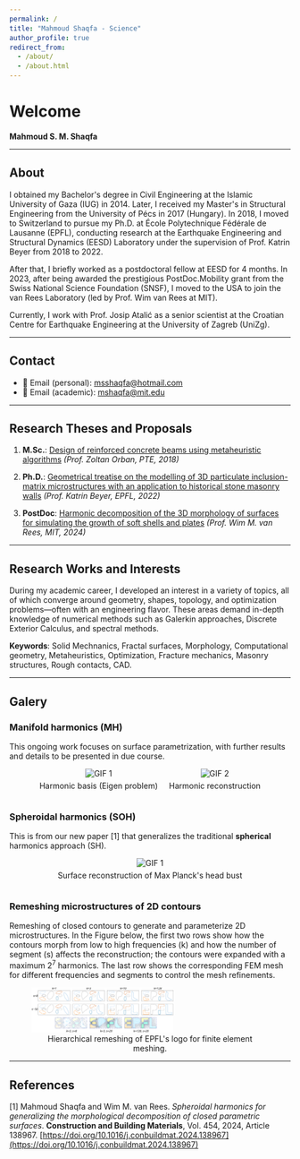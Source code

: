 ```yaml
---
permalink: /
title: "Mahmoud Shaqfa - Science"
author_profile: true
redirect_from: 
  - /about/
  - /about.html
---
```


# Welcome

**Mahmoud S. M. Shaqfa**

---

## About

I obtained my Bachelor's degree in Civil Engineering at the Islamic University of Gaza (IUG) in 2014.
Later, I received my Master's in Structural Engineering from the University of Pécs in 2017 (Hungary).
In 2018, I moved to Switzerland to pursue my Ph.D. at École Polytechnique Fédérale de Lausanne (EPFL), conducting research at the Earthquake Engineering and Structural Dynamics (EESD) Laboratory under the supervision of Prof. Katrin Beyer from 2018 to 2022.

After that, I briefly worked as a postdoctoral fellow at EESD for 4 months.
In 2023, after being awarded the prestigious PostDoc.Mobility grant from the Swiss National Science Foundation (SNSF), I moved to the USA to join the van Rees Laboratory (led by Prof. Wim van Rees at MIT).

Currently, I work with Prof. Josip Atalić as a senior scientist at the Croatian Centre for Earthquake Engineering at the University of Zagreb (UniZg).

---

## Contact

- 📧 Email (personal): [msshaqfa@hotmail.com](mailto:msshaqfa@hotmail.com)
- 📧 Email (academic): [mshaqfa@mit.edu](mailto:mshaqfa@mit.edu)

---

## Research Theses and Proposals

1. **M.Sc.**:
   [Design of reinforced concrete beams using metaheuristic algorithms](https://link.springer.com/article/10.1007/s00158-019-02252-4)
   *(Prof. Zoltan Orban, PTE, 2018)*

2. **Ph.D.**:
   [Geometrical treatise on the modelling of 3D particulate inclusion-matrix microstructures with an application to historical stone masonry walls](https://infoscience.epfl.ch/record/297175?ln=en&v=pdf)
   *(Prof. Katrin Beyer, EPFL, 2022)*

3. **PostDoc**:
   [Harmonic decomposition of the 3D morphology of surfaces for simulating the growth of soft shells and plates](https://data.snf.ch/grants/grant/211088)
   *(Prof. Wim M. van Rees, MIT, 2024)*

---

## Research Works and Interests

During my academic career, I developed an interest in a variety of topics, all of which converge around geometry, shapes, topology, and optimization problems—often with an engineering flavor. These areas demand in-depth knowledge of numerical methods such as Galerkin approaches, Discrete Exterior Calculus, and spectral methods.

**Keywords**: Solid Mechnanics, Fractal surfaces, Morphology, Computational geometry, Metaheuristics, Optimization, Fracture mechanics, Masonry structures, Rough contacts, CAD.

---

## Galery

### Manifold harmonics (MH)
This ongoing work focuses on surface parametrization, with further results and details to be presented in due course.
<div style="display: flex; justify-content: center; gap: 20px; text-align: center;">
  <div>
    <img src="/GIFs/Beetle_harmonics.gif" alt="GIF 1" style="height: 250px; object-fit: cover;" />
    <p style="margin-top: 5px;">Harmonic basis (Eigen problem)</p>
  </div>
  <div>
    <img src="/GIFs/Beetle_rec.gif" alt="GIF 2" style="height: 250px; object-fit: cover;" />
    <p style="margin-top: 5px;">Harmonic reconstruction</p>
  </div>
</div>

### Spheroidal harmonics (SOH)
This is from our new paper [1] that generalizes the traditional **spherical** harmonics approach (SH).
<div style="display: flex; justify-content: center; gap: 20px; text-align: center;">
  <div>
    <img src="/GIFs/max_reconstruction_full.gif" alt="GIF 1" style="height: 250px; object-fit: cover;" />
    <p style="margin-top: 5px;">Surface reconstruction of Max Planck's head bust</p>
  </div>
</div>



### Remeshing microstructures of 2D contours

Remeshing of closed contours to generate and parameterize 2D microstructures. In the Figure below, the first two rows show how the contours morph from low to high frequencies (k) and how the number of segment (s) affects the reconstruction; the contours were expanded with a maximum 2<sup>7</sup> harmonics. The last row shows the corresponding FEM mesh for different frequencies and segments to control the mesh refinements.

<figure>
  <img src="https://github.com/eesd-epfl/PIC2FEM/raw/master/refinments_EPFL.svg" alt="Refinement process for PIC2FEM" width="60%">
  <figcaption style="text-align:center">Hierarchical remeshing of EPFL's logo for finite element meshing.</figcaption>
</figure>


---
## References

[1] Mahmoud Shaqfa and Wim M. van Rees.
*Spheroidal harmonics for generalizing the morphological decomposition of closed parametric surfaces*.
**Construction and Building Materials**, Vol. 454, 2024, Article 138967.
[https://doi.org/10.1016/j.conbuildmat.2024.138967](https://doi.org/10.1016/j.conbuildmat.2024.138967)


